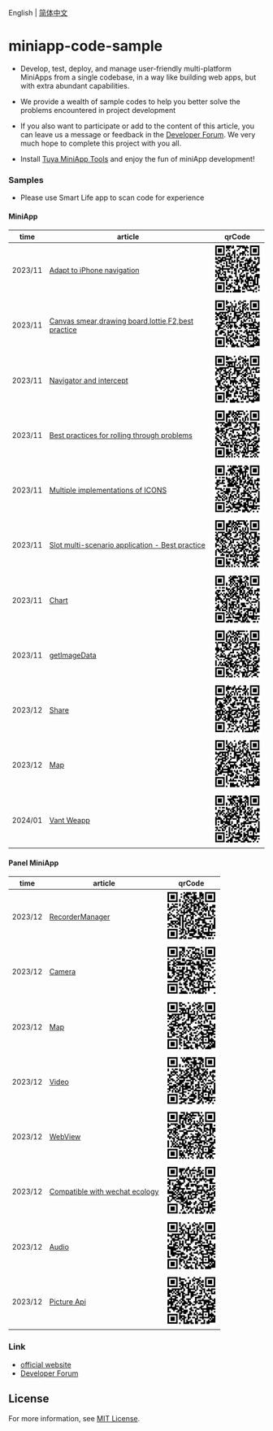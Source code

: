 English[](README.md) | [简体中文](README_zh.md)

# miniapp-code-sample

- Develop, test, deploy, and manage user-friendly multi-platform MiniApps from a single codebase, in a way like building web apps, but with extra abundant capabilities.

- We provide a wealth of sample codes to help you better solve the problems encountered in project development

- If you also want to participate or add to the content of this article, you can leave us a message or feedback in the [Developer Forum](https://www.tuyaos.com/posting.php?mode=post&f=10). We very much hope to complete this project with you all.

- Install [Tuya MiniApp Tools](https://developer.tuya.com/cn/miniapp/devtools/download) and enjoy the fun of miniApp development!

### Samples
- Please use Smart Life app to scan code for experience

#### MiniApp

| time    | article                                                                                                                      | qrCode                                                         |
| ------- |------------------------------------------------------------------------------------------------------------------------------|----------------------------------------------------------------|
| 2023/11 | [Adapt to iPhone navigation](https://github.com/Tuya-Community/tuya-miniapp-demo/tree/master/adapt-iphone-navigation)        | <img src="./qrCode/iOS.png" width="100" height="100">          |
| 2023/11 | [Canvas smear,drawing board,lottie,F2,best practice](https://github.com/Tuya-Community/tuya-miniapp-demo/tree/master/canvas) | <img src="./qrCode/canvas.png" width="100" height="100">       |
| 2023/11 | [Navigator and intercept](https://github.com/Tuya-Community/tuya-miniapp-demo/tree/master/popup-scroll)                      | <img src="./qrCode/navigator.png" width="100" height="100">    |
| 2023/11 | [Best practices for rolling through problems](https://github.com/Tuya-Community/tuya-miniapp-demo/tree/master/popup-scroll)  | <img src="./qrCode/scroll.png" width="100" height="100">       |
| 2023/11 | [Multiple implementations of ICONS](https://github.com/Tuya-Community/tuya-miniapp-demo/tree/master/icon)                    | <img src="./qrCode/icon.png" width="100" height="100">         |
| 2023/11 | [Slot multi-scenario application - Best practice](https://github.com/Tuya-Community/tuya-miniapp-demo/tree/master/slot)      | <img src="./qrCode/slot.png" width="100" height="100">         |
| 2023/11 | [Chart](https://github.com/Tuya-Community/tuya-miniapp-demo/tree/master/uchart)                                              | <img src="./qrCode/uchart.png" width="100" height="100">       |
| 2023/11 | [getImageData](https://github.com/Tuya-Community/tuya-miniapp-demo/tree/master/getImageData)                                 | <img src="./qrCode/getImageData.png" width="100" height="100"> |
| 2023/12 | [Share](https://github.com/Tuya-Community/tuya-miniapp-demo/tree/master/api-share)                                           | <img src="./qrCode/share.png" width="100" height="100">        |
| 2023/12 | [Map](https://github.com/Tuya-Community/tuya-miniapp-demo/tree/master/map)                                                   | <img src="./qrCode/map.png" width="100" height="100">          |
| 2024/01 | [Vant Weapp](https://github.com/Tuya-Community/tuya-miniapp-demo/tree/master/vant-weapp)                                     | <img src="./qrCode/vant-weapp.png" width="100" height="100">   |


#### Panel MiniApp
| time    | article                        |  qrCode |
| ------- | ------------------------------ |  ------  |
| 2023/12 | [RecorderManager](https://github.com/Tuya-Community/tuya-miniapp-demo/tree/master/recorderManager) |<img src="./qrCode/recorder.png" width="100" height="100"> |
| 2023/12 | [Camera](https://github.com/Tuya-Community/tuya-miniapp-demo/tree/master/rayCamera) |<img src="./qrCode/rayCamera.png" width="100" height="100"> |
| 2023/12 | [Map](https://github.com/Tuya-Community/tuya-miniapp-demo/tree/master/rayMap) |<img src="./qrCode/rayMap.png" width="100" height="100"> |
| 2023/12 | [Video](https://github.com/Tuya-Community/tuya-miniapp-demo/tree/master/rayVideo) |<img src="./qrCode/rayVideo.png" width="100" height="100"> |
| 2023/12 | [WebView](https://github.com/Tuya-Community/tuya-miniapp-demo/tree/master/rayWebView) |<img src="./qrCode/rayWebView.png" width="100" height="100"> |
| 2023/12 | [Compatible with wechat ecology](https://github.com/Tuya-Community/tuya-miniapp-demo/tree/master/rayUseWX) |<img src="./qrCode/rayWx.png" width="100" height="100"> |
| 2023/12 | [Audio](https://github.com/Tuya-Community/tuya-miniapp-demo/tree/master/rayAudio) |<img src="./qrCode/rayAudio.png" width="100" height="100"> |
| 2023/12 | [Picture Api](https://github.com/Tuya-Community/tuya-miniapp-demo/tree/master/rayPicApi) |<img src="./qrCode/rayPicApi.png" width="100" height="100"> |

### Link

- [official website](https://developer.tuya.com/cn/miniapp)
- [Developer Forum](https://www.tuyaos.com/posting.php?mode=post&f=10)

## License

For more information, see [MIT License](LICENSE).
